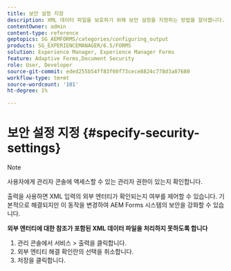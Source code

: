 ```yaml
---
title: 보안 설정 지정
description: XML 데이터 파일을 보호하기 위해 보안 설정을 지정하는 방법을 알아봅니다. 보안 설정 기능은 XML 입력의 외부 엔티티를 제어합니다.
contentOwner: admin
content-type: reference
geptopics: SG_AEMFORMS/categories/configuring_output
products: SG_EXPERIENCEMANAGER/6.5/FORMS
solution: Experience Manager, Experience Manager Forms
feature: Adaptive Forms,Document Security
role: User, Developer
source-git-commit: eded255b54ff83f60f73cece8824c778d3a87680
workflow-type: tm+mt
source-wordcount: '101'
ht-degree: 1%

---
```


# 보안 설정 지정 {#specify-security-settings}

>[!NOTE]
> 
> 사용자에게 관리자 콘솔에 액세스할 수 있는 관리자 권한이 있는지 확인합니다.

출력을 사용하면 XML 입력의 외부 엔터티가 확인되는지 여부를 제어할 수 있습니다. 기본적으로 해결되지만 이 동작을 변경하여 AEM Forms 시스템의 보안을 강화할 수 있습니다.

**외부 엔터티에 대한 참조가 포함된 XML 데이터 파일을 처리하지 못하도록 합니다**

1. 관리 콘솔에서 서비스 > 출력을 클릭합니다.
1. 외부 엔티티 해결 확인란의 선택을 취소합니다.
1. 저장을 클릭합니다.
